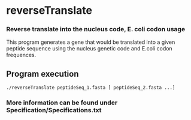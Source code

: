 # reverseTranslate

### ﻿Reverse translate into the nucleus code, E. coli codon usage
This program generates a gene that would be translated into a given peptide sequence using the nucleus genetic code and E.coli codon frequences. 

## Program execution
```
./reverseTranslate peptideSeq_1.fasta [ peptideSeq_2.fasta ...]
```

### More information can be found under Specification/Specifications.txt
